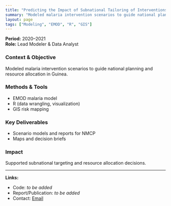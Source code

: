 ```yaml
---
title: "Predicting the Impact of Subnational Tailoring of Interventions in Guinea"
summary: "Modeled malaria intervention scenarios to guide national planning and resource allocation in Guinea."
layout: page
tags: ["Modeling", "EMOD", "R", "GIS"]
---
```

**Period:** 2020–2021  
**Role:** Lead Modeler & Data Analyst

### Context & Objective  
Modeled malaria intervention scenarios to guide national planning and resource allocation in Guinea.

### Methods & Tools  
- EMOD malaria model
- R (data wrangling, visualization)
- GIS risk mapping

### Key Deliverables  
- Scenario models and reports for NMCP
- Maps and decision briefs

### Impact  
Supported subnational targeting and resource allocation decisions.

---
**Links:**  
- Code: _to be added_  
- Report/Publication: _to be added_  
- Contact: [Email](mailto:ousmanerabi12@gmail.com)
